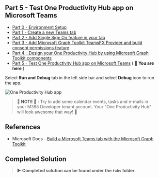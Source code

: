 ## Part 5 - Test One Productivity Hub app on Microsoft Teams

- [Part 0 - Environment Setup](00-Setup.md) 
- [Part 1 - Create a new Teams tab](01-Create_Teams_tab.md) 
- [Part 2 - Add Single Sign On feature in your tab](/Labs/02-Create_SSO_Feature.md)
- [Part 3 - Add Microsoft Graph Toolkit TeamsFX Provider and build consent permissions feature](/Labs/03-Initialize_MGT_and_consent_permissions.md)
- [Part 4 - Design your One Productivity Hub by using Microsoft Graph Toolkit components](04-Design_your_tab_using_MGT_components.md) 
- [Part 5 - Test One Productivity Hub app on Microsoft Teams](05-Test_your_tab.md) ( **📍 You are here** )


Select **Run and Debug** tab in the left side bar and select **Debug** icon to run the app.

![One Productivity Hub app](/Labs/Images/OneProductivityHub-final.gif)

> **📌 NOTE 📌 :** Try to add some calendar events, tasks and e-mails in your M365 Developer tenant account. Your "One Productivity Hub" will look awesome that way! 🌟 

## References
- Microsoft Docs - [Build a Microsoft Teams tab with the Microsoft Graph Toolkit](https://cda.ms/1Jh)

## Completed Solution
> ▶️ **Completed solution can be found under the `tabs` folder.**
